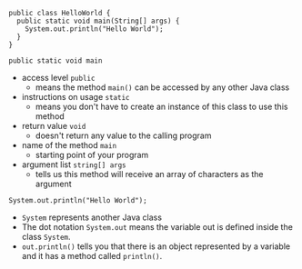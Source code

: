 ```
public class HelloWorld {
  public static void main(String[] args) {
    System.out.println("Hello World");
  }
}
```

`public static void main`
- access level `public`
  - means the method `main()` can be accessed by any other Java class
- instructions on usage `static`
  - means you don't have to create an instance of this class to use this method
- return value `void`
  - doesn't return any value to the calling program
- name of the method `main`
  - starting point of your program
- argument list `string[] args`
  - tells us this method will receive an array of characters as the argument


`System.out.println("Hello World");`
- `System` represents another Java class
- The dot notation `System.out` means the variable out is defined inside the class `System`.
- `out.println()` tells you that there is an object represented by a variable and it has a method called `println()`.


